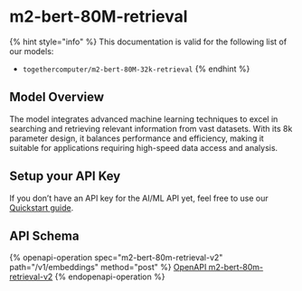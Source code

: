 # m2-bert-80M-retrieval

{% hint style="info" %}
This documentation is valid for the following list of our models:

* `togethercomputer/m2-bert-80M-32k-retrieval`
{% endhint %}

## Model Overview

The model integrates advanced machine learning techniques to excel in searching and retrieving relevant information from vast datasets. With its 8k parameter design, it balances performance and efficiency, making it suitable for applications requiring high-speed data access and analysis.

## Setup your API Key

If you don’t have an API key for the AI/ML API yet, feel free to use our [Quickstart guide](https://docs.aimlapi.com/quickstart/setting-up).

## API Schema

{% openapi-operation spec="m2-bert-80m-retrieval-v2" path="/v1/embeddings" method="post" %}
[OpenAPI m2-bert-80m-retrieval-v2](https://raw.githubusercontent.com/aimlapi/api-docs/refs/heads/main/docs/api-references/embedding-models/Together-AI/m2-bert-80M-retrieval.json)
{% endopenapi-operation %}
